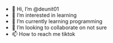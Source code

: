 - 👋 Hi, I’m @deunit01
- 👀 I’m interested in learning
- 🌱 I’m currently learning programming
- 💞️ I’m looking to collaborate on not sure
- 📫 How to reach me tiktok

<!---
deunit01/deunit01 is a ✨ special ✨ repository because its `README.md` (this file) appears on your GitHub profile.
You can click the Preview link to take a look at your changes.
--->
